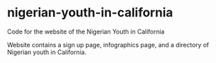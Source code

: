 # nigerian-youth-in-california
Code for the website of the Nigerian Youth in California

Website contains a sign up page, infographics page, and a directory of Nigerian youth in California.

